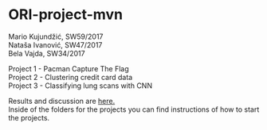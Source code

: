 # ORI-project-mvn

Mario Kujundžić, SW59/2017<br>
Nataša Ivanović, SW47/2017<br>
Bela Vajda, SW34/2017<br>


Project 1 - Pacman Capture The Flag<br>
Project 2 - Clustering credit card data<br>
Project 3 - Classifying lung scans with CNN<br>

Results and discussion are <a href="https://github.com/natasa-ivanovic/ORI-project-mvn/tree/master/Reports">here.</a>  
Inside of the folders for the projects you can find instructions of how to start the projects.
